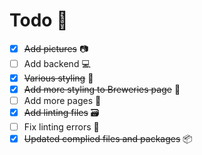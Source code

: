 # Todo 📝
- [x] ~~Add pictures~~ 📷 
- [ ] Add backend 💻 
- [x] ~~Various styling~~ 💄 
- [x] ~~Add more styling to Breweries page~~ 🍺 
- [ ] Add more pages 📄
- [x] ~~Add linting files~~ 🗃
- [ ] Fix linting errors 🚨
- [x] ~~Updated complied files and packages~~ 📦
